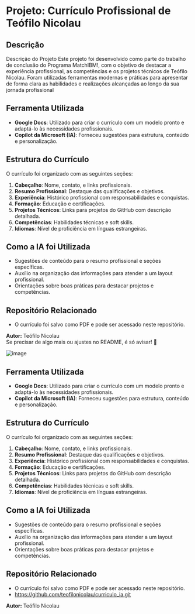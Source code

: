 # Projeto: Currículo Profissional de Teófilo Nicolau

## Descrição
Descrição do Projeto Este projeto foi desenvolvido como parte do trabalho de conclusão do Programa MatchIBM!, com o objetivo de destacar a experiência profissional, as competências e os projetos técnicos de Teófilo Nicolau. Foram utilizadas ferramentas modernas e práticas para apresentar de forma clara as habilidades e realizações alcançadas ao longo da sua jornada profissional
## Ferramenta Utilizada
- **Google Docs**: Utilizado para criar o currículo com um modelo pronto e adaptá-lo às necessidades profissionais.
- **Copilot da Microsoft (IA)**: Forneceu sugestões para estrutura, conteúdo e personalização.

## Estrutura do Currículo
O currículo foi organizado com as seguintes seções:
1. **Cabeçalho**: Nome, contato, e links profissionais.
2. **Resumo Profissional**: Destaque das qualificações e objetivos.
3. **Experiência**: Histórico profissional com responsabilidades e conquistas.
4. **Formação**: Educação e certificações.
5. **Projetos Técnicos**: Links para projetos do GitHub com descrição detalhada.
6. **Competências**: Habilidades técnicas e soft skills.
7. **Idiomas**: Nível de proficiência em línguas estrangeiras.

## Como a IA foi Utilizada
- Sugestões de conteúdo para o resumo profissional e seções específicas.
- Auxílio na organização das informações para atender a um layout profissional.
- Orientações sobre boas práticas para destacar projetos e competências.

## Repositório Relacionado
- O currículo foi salvo como PDF e pode ser acessado neste repositório.

**Autor:** Teófilo Nicolau  
Se precisar de algo mais ou ajustes no README, é só avisar! 🚀


![image](https://github.com/user-attachments/assets/e076e21b-26f8-4e8c-8c94-abeada8905de)

## Ferramenta Utilizada
- **Google Docs**: Utilizado para criar o currículo com um modelo pronto e adaptá-lo às necessidades profissionais.
- **Copilot da Microsoft (IA)**: Forneceu sugestões para estrutura, conteúdo e personalização.

## Estrutura do Currículo
O currículo foi organizado com as seguintes seções:
1. **Cabeçalho**: Nome, contato, e links profissionais.
2. **Resumo Profissional**: Destaque das qualificações e objetivos.
3. **Experiência**: Histórico profissional com responsabilidades e conquistas.
4. **Formação**: Educação e certificações.
5. **Projetos Técnicos**: Links para projetos do GitHub com descrição detalhada.
6. **Competências**: Habilidades técnicas e soft skills.
7. **Idiomas**: Nível de proficiência em línguas estrangeiras.

## Como a IA foi Utilizada
- Sugestões de conteúdo para o resumo profissional e seções específicas.
- Auxílio na organização das informações para atender a um layout profissional.
- Orientações sobre boas práticas para destacar projetos e competências.

## Repositório Relacionado
- O currículo foi salvo como PDF e pode ser acessado neste repositório.
- https://github.com/teofilonicolau/curriculo_ia.git

**Autor:** Teófilo Nicolau  
